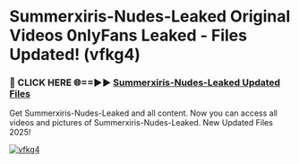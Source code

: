 # Summerxiris-Nudes-Leaked Original Videos 0nlyFans Leaked - Files Updated! (vfkg4)

<h3>🔴 CLICK HERE 🌐==►► <a href="https://tinyurl.com/yrmya6cz" rel="nofollow">Summerxiris-Nudes-Leaked Updated Files</a></h3>

Get Summerxiris-Nudes-Leaked and all content. Now you can access all videos and pictures of Summerxiris-Nudes-Leaked. New Updated Files 2025!

[![vfkg4](https://i.imgur.com/FMdXYCs.gif)](https://tinyurl.com/yrmya6cz)
